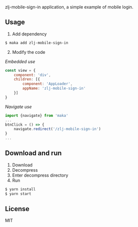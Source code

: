 zlj-mobile-sign-in application, a simple example of mobile login.

## Usage

1. Add dependency
```bash
$ maka add zlj-mobile-sign-in
```

2. Modify the code

*Embedded use*
```javascript
const view = {
    component: 'div',
    children: [{
        component: 'AppLoader',
        appName: 'zlj-mobile-sign-in'
    }]
}
```
*Navigate use*
```javascript
import {navigate} from 'maka'
...
btnClick = () => {
    navigate.redirect('/zlj-mobile-sign-in')
}
...
```

## Download and run

1. Download
2. Decompress
3. Enter decompress directory
4. Run
```bash
$ yarn install
$ yarn start
```

## License

MIT

